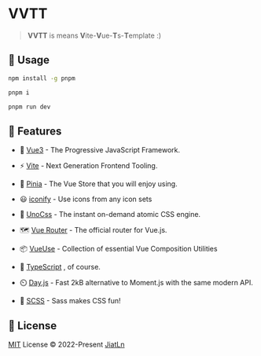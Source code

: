 # VVTT

> **VVTT** is means **V**ite-**V**ue-**T**s-**T**emplate :)


## 🦄 Usage

```bash
npm install -g pnpm

pnpm i

pnpm run dev
```

## 🚀 Features

- 🌲 [Vue3](https://vuejs.org) - The Progressive
JavaScript Framework.

- ⚡️ [Vite](https://vitejs.dev) - Next Generation Frontend Tooling.

- 🍍 [Pinia](https://pinia.vuejs.org) - The Vue Store that you will enjoy using.

- 😃 [iconify](https://icon-sets.iconify.design) - Use icons from any icon sets

- 🎨 [UnoCss](https://github.com/unocss/unocss) - The instant on-demand atomic CSS engine.

- 🗺️ [Vue Router](https://router.vuejs.org) - The official router for Vue.js.

- 📦 [VueUse](https://vueuse.org) - Collection of essential Vue Composition Utilities

- 🦾 [TypeScript](https://www.typescriptlang.org) , of course.

- ⏲️ [Day.js](https://github.com/iamkun/dayjs) - Fast 2kB alternative to Moment.js with the same modern API.

- 🌸 [SCSS](https://sass-lang.com/guide) - Sass makes CSS fun!

## 📄 License

[MIT](./LICENSE) License © 2022-Present [JiatLn](https://github.com/JiatLn)
